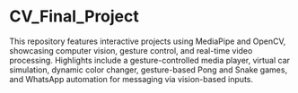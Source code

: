 # CV_Final_Project
This repository features interactive projects using MediaPipe and OpenCV, showcasing computer vision, gesture control, and real-time video processing. Highlights include a gesture-controlled media player, virtual car simulation, dynamic color changer, gesture-based Pong and Snake games, and WhatsApp automation for messaging via vision-based inputs.
